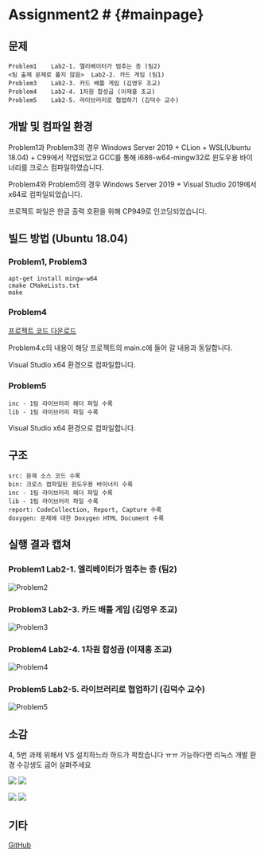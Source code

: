 ﻿# Assignment2 # {#mainpage}

## 문제
```
Problem1	Lab2-1. 엘리베이터가 멈추는 층 (팀2)
<팀 출제 문제로 풀지 않음>  Lab2-2. 카드 게임 (팀1)
Problem3	Lab2-3. 카드 배틀 게임 (김영우 조교)
Problem4	Lab2-4. 1차원 합성곱 (이재홍 조교)
Problem5	Lab2-5. 라이브러리로 협업하기 (김덕수 교수)
```

## 개발 및 컴파일 환경
Problem1과 Problem3의 경우 Windows Server 2019 + CLion + WSL(Ubuntu 18.04) + C99에서 작업되었고 GCC를 통해 i686-w64-mingw32로 윈도우용 바이너리를 크로스 컴파일하였습니다.

Problem4와 Problem5의 경우 Windows Server 2019 + Visual Studio 2019에서 x64로 컴파일되었습니다.

프로젝트 파일은 한글 출력 호환을 위해 CP949로 인코딩되었습니다.

## 빌드 방법 (Ubuntu 18.04)
### Problem1, Problem3
```
apt-get install mingw-w64
cmake CMakeLists.txt
make
```
### Problem4
[프로젝트 코드 다운로드](https://onedrive.live.com/?cid=536a6e8f3d81a30a&id=536A6E8F3D81A30A%2122267&authkey=!AGueAFvys59Ta_o)

Problem4.c의 내용이 해당 프로젝트의 main.c에 들어 갈 내용과 동일합니다.

Visual Studio x64 환경으로 컴파일합니다.

### Problem5
```
inc - 1팀 라이브러리 헤더 파일 수록
lib - 1팀 라이브러리 파일 수록
```
Visual Studio x64 환경으로 컴파일합니다.

## 구조
```
src: 문제 소스 코드 수록
bin: 크로스 컴파일된 윈도우용 바이너리 수록
inc - 1팀 라이브러리 헤더 파일 수록
lib - 1팀 라이브러리 파일 수록
report: CodeCollection, Report, Capture 수록
doxygen: 문제에 대한 Doxygen HTML Document 수록
```

## 실행 결과 캡쳐
### Problem1	Lab2-1. 엘리베이터가 멈추는 층 (팀2)
![Problem2](../report/capture/Problem2.png)
### Problem3	Lab2-3. 카드 배틀 게임 (김영우 조교)
![Problem3](../report/capture/Problem3.png)
### Problem4	Lab2-4. 1차원 합성곱 (이재홍 조교)
![Problem4](../report/capture/Problem4.png)
### Problem5	Lab2-5. 라이브러리로 협업하기 (김덕수 교수)
![Problem5](../report/capture/Problem5.png)

## 소감
4, 5번 과제 위해서 VS 설치하느라 하드가 꽉찼습니다 ㅠㅠ 가능하다면 리눅스 개발 환경 수강생도 굽어 살펴주세요

![](http://private_raw.abstr.net/files/kp_icon/icon_25.png)
![](http://private_raw.abstr.net/files/kp_icon/icon_26.png)

![](http://private_raw.abstr.net/files/kp_icon/icon_1_f.png)
![](http://private_raw.abstr.net/files/kp_icon/icon_52.png)

## 기타
[GitHub](https://github.com/refracta/koreatech-assignment/tree/master/CProgramming2)

